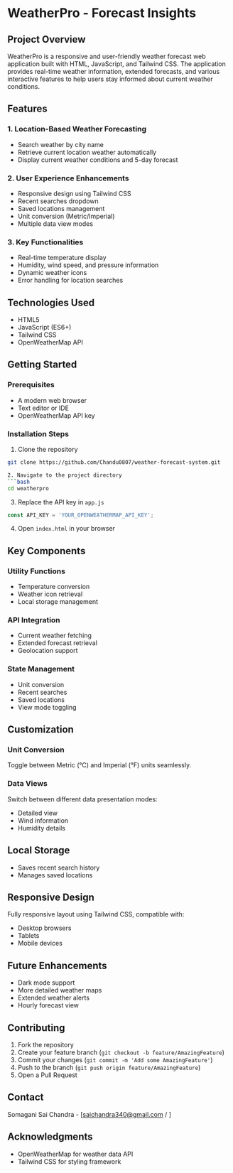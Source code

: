 # WeatherPro - Forecast Insights 

## Project Overview

WeatherPro is a responsive and user-friendly weather forecast web application built with HTML, JavaScript, and Tailwind CSS. The application provides real-time weather information, extended forecasts, and various interactive features to help users stay informed about current weather conditions.

## Features

### 1. Location-Based Weather Forecasting
- Search weather by city name
- Retrieve current location weather automatically
- Display current weather conditions and 5-day forecast

### 2. User Experience Enhancements
- Responsive design using Tailwind CSS
- Recent searches dropdown
- Saved locations management
- Unit conversion (Metric/Imperial)
- Multiple data view modes

### 3. Key Functionalities
- Real-time temperature display
- Humidity, wind speed, and pressure information
- Dynamic weather icons
- Error handling for location searches

## Technologies Used

- HTML5
- JavaScript (ES6+)
- Tailwind CSS
- OpenWeatherMap API

##  Getting Started

### Prerequisites
- A modern web browser
- Text editor or IDE
- OpenWeatherMap API key

### Installation Steps
1. Clone the repository
```bash
git clone https://github.com/Chandu0807/weather-forecast-system.git

2. Navigate to the project directory
```bash
cd weatherpro
```

3. Replace the API key in `app.js`
```javascript
const API_KEY = 'YOUR_OPENWEATHERMAP_API_KEY';
```

4. Open `index.html` in your browser



## Key Components

### Utility Functions
- Temperature conversion
- Weather icon retrieval
- Local storage management

### API Integration
- Current weather fetching
- Extended forecast retrieval
- Geolocation support

### State Management
- Unit conversion
- Recent searches
- Saved locations
- View mode toggling

## Customization

### Unit Conversion
Toggle between Metric (°C) and Imperial (°F) units seamlessly.

### Data Views
Switch between different data presentation modes:
- Detailed view
- Wind information
- Humidity details

## Local Storage
- Saves recent search history
- Manages saved locations

## Responsive Design
Fully responsive layout using Tailwind CSS, compatible with:
- Desktop browsers
- Tablets
- Mobile devices

## Future Enhancements
- Dark mode support
- More detailed weather maps
- Extended weather alerts
- Hourly forecast view

## Contributing
1. Fork the repository
2. Create your feature branch (`git checkout -b feature/AmazingFeature`)
3. Commit your changes (`git commit -m 'Add some AmazingFeature'`)
4. Push to the branch (`git push origin feature/AmazingFeature`)
5. Open a Pull Request

## Contact
Somagani Sai Chandra - [saichandra340@gmail.com /  ]

##  Acknowledgments
- OpenWeatherMap for weather data API
- Tailwind CSS for styling framework